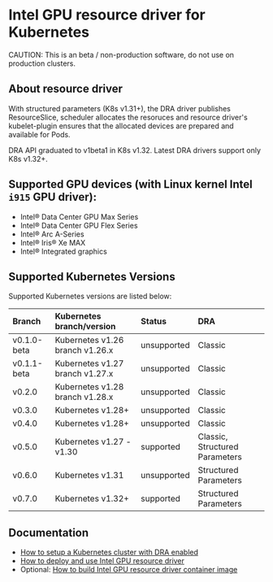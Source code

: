 # Intel GPU resource driver for Kubernetes

CAUTION: This is an beta / non-production software, do not use on production clusters.

## About resource driver

With structured parameters (K8s v1.31+), the DRA driver publishes ResourceSlice, scheduler allocates
the resoruces and resource driver's kubelet-plugin ensures that the allocated devices are prepared
and available for Pods.

DRA API graduated to v1beta1 in K8s v1.32. Latest DRA drivers support only K8s v1.32+.

## Supported GPU devices (with Linux kernel Intel `i915` GPU driver):
- Intel® Data Center GPU Max Series
- Intel® Data Center GPU Flex Series
- Intel® Arc A-Series
- Intel® Iris® Xe MAX
- Intel® Integrated graphics

## Supported Kubernetes Versions

Supported Kubernetes versions are listed below:

| Branch            | Kubernetes branch/version        | Status      | DRA                            |
|:------------------|:---------------------------------|:------------|:-------------------------------|
| v0.1.0-beta       | Kubernetes v1.26 branch v1.26.x  | unsupported | Classic                        |
| v0.1.1-beta       | Kubernetes v1.27 branch v1.27.x  | unsupported | Classic                        |
| v0.2.0            | Kubernetes v1.28 branch v1.28.x  | unsupported | Classic                        |
| v0.3.0            | Kubernetes v1.28+                | unsupported | Classic                        |
| v0.4.0            | Kubernetes v1.28+                | unsupported | Classic                        |
| v0.5.0            | Kubernetes v1.27 - v1.30         | supported   | Classic, Structured Parameters |
| v0.6.0            | Kubernetes v1.31                 | unsupported | Structured Parameters          |
| v0.7.0            | Kubernetes v1.32+                | supported   | Structured Parameters          |

## Documentation

- [How to setup a Kubernetes cluster with DRA enabled](../CLUSTER_SETUP.md)
- [How to deploy and use Intel GPU resource driver](USAGE.md)
- Optional: [How to build Intel GPU resource driver container image](BUILD.md)